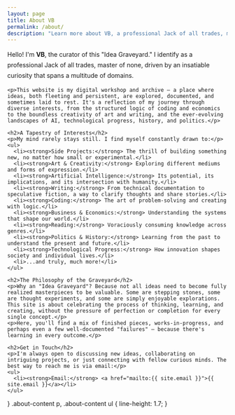 ```yaml
---
layout: page
title: About VB
permalink: /about/
description: "Learn more about VB, a professional Jack of all trades, master of none, and the mind behind the Idea Graveyard."
---
```


<div class="about-container">
  <div class="about-content">
    <p>Hello! I'm <strong>VB</strong>, the curator of this "Idea Graveyard." I identify as a professional Jack of all trades, master of none, driven by an insatiable curiosity that spans a multitude of domains.</p>

    <p>This website is my digital workshop and archive – a place where ideas, both fleeting and persistent, are explored, documented, and sometimes laid to rest. It's a reflection of my journey through diverse interests, from the structured logic of coding and economics to the boundless creativity of art and writing, and the ever-evolving landscapes of AI, technological progress, history, and politics.</p>

    <h2>A Tapestry of Interests</h2>
    <p>My mind rarely stays still. I find myself constantly drawn to:</p>
    <ul>
      <li><strong>Side Projects:</strong> The thrill of building something new, no matter how small or experimental.</li>
      <li><strong>Art & Creativity:</strong> Exploring different mediums and forms of expression.</li>
      <li><strong>Artificial Intelligence:</strong> Its potential, its implications, and its intersection with humanity.</li>
      <li><strong>Writing:</strong> From technical documentation to speculative fiction, a way to clarify thoughts and share stories.</li>
      <li><strong>Coding:</strong> The art of problem-solving and creating with logic.</li>
      <li><strong>Business & Economics:</strong> Understanding the systems that shape our world.</li>
      <li><strong>Reading:</strong> Voraciously consuming knowledge across genres.</li>
      <li><strong>Politics & History:</strong> Learning from the past to understand the present and future.</li>
      <li><strong>Technological Progress:</strong> How innovation shapes society and individual lives.</li>
      <li>...and truly, much more!</li>
    </ul>

    <h2>The Philosophy of the Graveyard</h2>
    <p>Why an "Idea Graveyard"? Because not all ideas need to become fully realized masterpieces to be valuable. Some are stepping stones, some are thought experiments, and some are simply enjoyable explorations. This site is about celebrating the process of thinking, learning, and creating, without the pressure of perfection or completion for every single concept.</p>
    <p>Here, you'll find a mix of finished pieces, works-in-progress, and perhaps even a few well-documented "failures" – because there's learning in every outcome.</p>

    <h2>Get in Touch</h2>
    <p>I'm always open to discussing new ideas, collaborating on intriguing projects, or just connecting with fellow curious minds. The best way to reach me is via email:</p>
    <ul>
      <li><strong>Email:</strong> <a href="mailto:{{ site.email }}">{{ site.email }}</a></li>
    </ul>
  </div>
</div>

<!-- 
  If you move styles later, this can go into _sass/custom/_about.scss or _sass/custom/_layout.scss
  and be imported by assets/css/main.scss
-->
<style>
  .about-container { }
  .about-content h2 { margin-top: 1.8em; margin-bottom: 0.8em; }
  .about-content p, .about-content ul { line-height: 1.7; }
</style>
  }
  .about-content p, .about-content ul {
    line-height: 1.7;
  }
</style>
